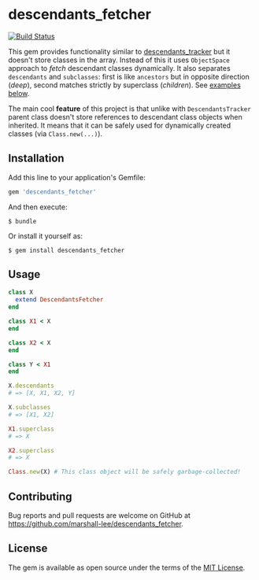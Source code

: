 # descendants_fetcher

[![Build Status](https://travis-ci.org/marshall-lee/descendants_fetcher.svg?branch=master)](https://travis-ci.org/marshall-lee/descendants_fetcher)

This gem provides functionality similar to [descendants_tracker](https://github.com/dkubb/descendants_tracker) but it doesn't store classes in the array. Instead of this it uses `ObjectSpace` approach to *fetch* descendant classes dynamically. It also separates `descendants` and `subclasses`: first is like `ancestors` but in opposite direction (*deep*), second matches strictly by superclass (*children*). See [examples below](#usage).

The main cool **feature** of this project is that unlike with `DescendantsTracker` parent class doesn't store references to descendant class objects when inherited. It means that it can be safely used for dynamically created classes (via `Class.new(...)`).

## Installation

Add this line to your application's Gemfile:

```ruby
gem 'descendants_fetcher'
```

And then execute:

    $ bundle

Or install it yourself as:

    $ gem install descendants_fetcher

## Usage

```ruby
class X
  extend DescendantsFetcher
end

class X1 < X
end

class X2 < X
end

class Y < X1
end

X.descendants
# => [X, X1, X2, Y]

X.subclasses
# => [X1, X2]

X1.superclass
# => X

X2.superclass
# => X

Class.new(X) # This class object will be safely garbage-collected!
```

## Contributing

Bug reports and pull requests are welcome on GitHub at https://github.com/marshall-lee/descendants_fetcher.

## License

The gem is available as open source under the terms of the [MIT License](http://opensource.org/licenses/MIT).

